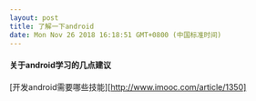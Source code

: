 ```yaml
---
layout: post
title: 了解一下android
date: Mon Nov 26 2018 16:18:51 GMT+0800 (中国标准时间)
---
```

#### 关于android学习的几点建议
[开发android需要哪些技能][http://www.imooc.com/article/1350]

